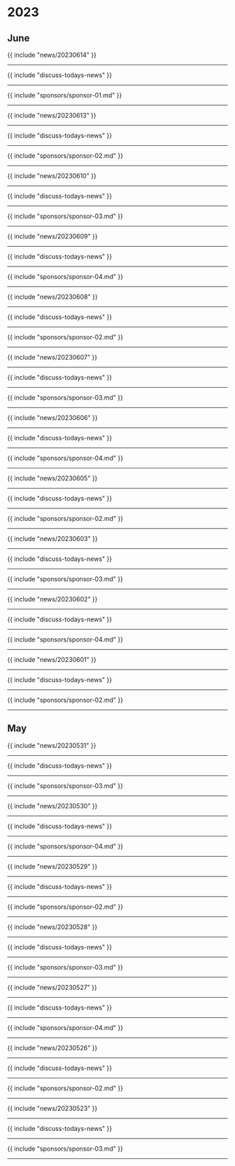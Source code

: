 # 2023
## June

{{ include "news/20230614" }}

---

{{ include "discuss-todays-news" }}

---

{{ include "sponsors/sponsor-01.md" }}

---

{{ include "news/20230613" }}

---

{{ include "discuss-todays-news" }}

---

{{ include "sponsors/sponsor-02.md" }}

---

{{ include "news/20230610" }}

---

{{ include "discuss-todays-news" }}

---

{{ include "sponsors/sponsor-03.md" }}

---

{{ include "news/20230609" }}

---

{{ include "discuss-todays-news" }}

---

{{ include "sponsors/sponsor-04.md" }}

---

{{ include "news/20230608" }}

---

{{ include "discuss-todays-news" }}

---

{{ include "sponsors/sponsor-02.md" }}

---

{{ include "news/20230607" }}

---

{{ include "discuss-todays-news" }}

---

{{ include "sponsors/sponsor-03.md" }}

---

{{ include "news/20230606" }}

---

{{ include "discuss-todays-news" }}

---

{{ include "sponsors/sponsor-04.md" }}

---

{{ include "news/20230605" }}

---

{{ include "discuss-todays-news" }}

---

{{ include "sponsors/sponsor-02.md" }}

---

{{ include "news/20230603" }}

---

{{ include "discuss-todays-news" }}

---

{{ include "sponsors/sponsor-03.md" }}

---

{{ include "news/20230602" }}

---

{{ include "discuss-todays-news" }}

---

{{ include "sponsors/sponsor-04.md" }}

---

{{ include "news/20230601" }}

---

{{ include "discuss-todays-news" }}

---

{{ include "sponsors/sponsor-02.md" }}

---

## May

{{ include "news/20230531" }}

---

{{ include "discuss-todays-news" }}

---

{{ include "sponsors/sponsor-03.md" }}

---

{{ include "news/20230530" }}

---

{{ include "discuss-todays-news" }}

---

{{ include "sponsors/sponsor-04.md" }}

---

{{ include "news/20230529" }}

---

{{ include "discuss-todays-news" }}

---

{{ include "sponsors/sponsor-02.md" }}

---

{{ include "news/20230528" }}

---

{{ include "discuss-todays-news" }}

---

{{ include "sponsors/sponsor-03.md" }}

---

{{ include "news/20230527" }}

---

{{ include "discuss-todays-news" }}

---

{{ include "sponsors/sponsor-04.md" }}

---

{{ include "news/20230526" }}

---

{{ include "discuss-todays-news" }}

---

{{ include "sponsors/sponsor-02.md" }}

---

{{ include "news/20230523" }}

---

{{ include "discuss-todays-news" }}

---

{{ include "sponsors/sponsor-03.md" }}

---


